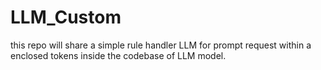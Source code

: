 # LLM_Custom
this repo will share a simple rule handler LLM  for prompt request within a enclosed tokens inside the codebase of LLM model. 
